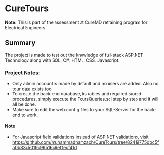 # CureTours

**Note:** This is part of the assessment at CureMD retraining program for Electrical Engineers

## Summary

The project is made to test out the knowledge of full-stack ASP.NET Technology along with SQL, C#, HTML, CSS, Javascript.

### Project Notes:

* Only admin account is made by default and no users are added. Also no tour data exists too
* To create the back-end database, its tables and required stored procedures, simply execute the ToursQueries.sql step by step and it will all be done.
* Make sure to edit the web.config files to your SQL-Server for the back-end to work.

#### Note
* For Javascript field validations instead of ASP.NET validations, visit https://github.com/muhammadhamzach/CureTours/tree/82419775dbc5fa0b83c5019c99516c6ef1ecf41d

